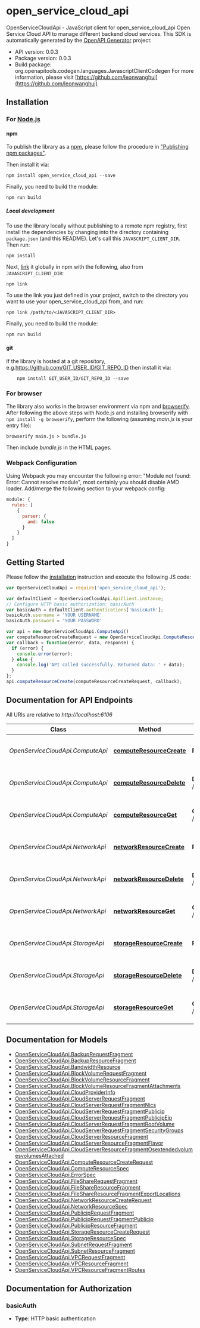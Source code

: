 # open_service_cloud_api

OpenServiceCloudApi - JavaScript client for open_service_cloud_api
Open Service Cloud API to manage different backend cloud services.
This SDK is automatically generated by the [OpenAPI Generator](https://openapi-generator.tech) project:

- API version: 0.0.3
- Package version: 0.0.3
- Build package: org.openapitools.codegen.languages.JavascriptClientCodegen
For more information, please visit [https://github.com/leonwanghui](https://github.com/leonwanghui)

## Installation

### For [Node.js](https://nodejs.org/)

#### npm

To publish the library as a [npm](https://www.npmjs.com/), please follow the procedure in ["Publishing npm packages"](https://docs.npmjs.com/getting-started/publishing-npm-packages).

Then install it via:

```shell
npm install open_service_cloud_api --save
```

Finally, you need to build the module:

```shell
npm run build
```

##### Local development

To use the library locally without publishing to a remote npm registry, first install the dependencies by changing into the directory containing `package.json` (and this README). Let's call this `JAVASCRIPT_CLIENT_DIR`. Then run:

```shell
npm install
```

Next, [link](https://docs.npmjs.com/cli/link) it globally in npm with the following, also from `JAVASCRIPT_CLIENT_DIR`:

```shell
npm link
```

To use the link you just defined in your project, switch to the directory you want to use your open_service_cloud_api from, and run:

```shell
npm link /path/to/<JAVASCRIPT_CLIENT_DIR>
```

Finally, you need to build the module:

```shell
npm run build
```

#### git

If the library is hosted at a git repository, e.g.https://github.com/GIT_USER_ID/GIT_REPO_ID
then install it via:

```shell
    npm install GIT_USER_ID/GIT_REPO_ID --save
```

### For browser

The library also works in the browser environment via npm and [browserify](http://browserify.org/). After following
the above steps with Node.js and installing browserify with `npm install -g browserify`,
perform the following (assuming *main.js* is your entry file):

```shell
browserify main.js > bundle.js
```

Then include *bundle.js* in the HTML pages.

### Webpack Configuration

Using Webpack you may encounter the following error: "Module not found: Error:
Cannot resolve module", most certainly you should disable AMD loader. Add/merge
the following section to your webpack config:

```javascript
module: {
  rules: [
    {
      parser: {
        amd: false
      }
    }
  ]
}
```

## Getting Started

Please follow the [installation](#installation) instruction and execute the following JS code:

```javascript
var OpenServiceCloudApi = require('open_service_cloud_api');

var defaultClient = OpenServiceCloudApi.ApiClient.instance;
// Configure HTTP basic authorization: basicAuth
var basicAuth = defaultClient.authentications['basicAuth'];
basicAuth.username = 'YOUR USERNAME'
basicAuth.password = 'YOUR PASSWORD'

var api = new OpenServiceCloudApi.ComputeApi()
var computeResourceCreateRequest = new OpenServiceCloudApi.ComputeResourceCreateRequest(); // {ComputeResourceCreateRequest} parameters for the requested compute resource.
var callback = function(error, data, response) {
  if (error) {
    console.error(error);
  } else {
    console.log('API called successfully. Returned data: ' + data);
  }
};
api.computeResourceCreate(computeResourceCreateRequest, callback);

```

## Documentation for API Endpoints

All URIs are relative to *http://localhost:6106*

Class | Method | HTTP request | Description
------------ | ------------- | ------------- | -------------
*OpenServiceCloudApi.ComputeApi* | [**computeResourceCreate**](docs/ComputeApi.md#computeResourceCreate) | **POST** /v1alpha/compute_resources | create a new compute resource.
*OpenServiceCloudApi.ComputeApi* | [**computeResourceDelete**](docs/ComputeApi.md#computeResourceDelete) | **DELETE** /v1alpha/compute_resources/{cr_id} | remove specified compute resource.
*OpenServiceCloudApi.ComputeApi* | [**computeResourceGet**](docs/ComputeApi.md#computeResourceGet) | **GET** /v1alpha/compute_resources/{cr_id} | get the information of compute resource.
*OpenServiceCloudApi.NetworkApi* | [**networkResourceCreate**](docs/NetworkApi.md#networkResourceCreate) | **POST** /v1alpha/network_resources | create a new network resource.
*OpenServiceCloudApi.NetworkApi* | [**networkResourceDelete**](docs/NetworkApi.md#networkResourceDelete) | **DELETE** /v1alpha/network_resources/{nr_id} | remove specified network resource.
*OpenServiceCloudApi.NetworkApi* | [**networkResourceGet**](docs/NetworkApi.md#networkResourceGet) | **GET** /v1alpha/network_resources/{nr_id} | get the information of network resource.
*OpenServiceCloudApi.StorageApi* | [**storageResourceCreate**](docs/StorageApi.md#storageResourceCreate) | **POST** /v1alpha/storage_resources | create a new storage resource.
*OpenServiceCloudApi.StorageApi* | [**storageResourceDelete**](docs/StorageApi.md#storageResourceDelete) | **DELETE** /v1alpha/storage_resources/{sr_id} | remove specified storage resource.
*OpenServiceCloudApi.StorageApi* | [**storageResourceGet**](docs/StorageApi.md#storageResourceGet) | **GET** /v1alpha/storage_resources/{sr_id} | get the information of storage resource.


## Documentation for Models

 - [OpenServiceCloudApi.BackupRequestFragment](docs/BackupRequestFragment.md)
 - [OpenServiceCloudApi.BackupResourceFragment](docs/BackupResourceFragment.md)
 - [OpenServiceCloudApi.BandwidthResource](docs/BandwidthResource.md)
 - [OpenServiceCloudApi.BlockVolumeRequestFragment](docs/BlockVolumeRequestFragment.md)
 - [OpenServiceCloudApi.BlockVolumeResourceFragment](docs/BlockVolumeResourceFragment.md)
 - [OpenServiceCloudApi.BlockVolumeResourceFragmentAttachments](docs/BlockVolumeResourceFragmentAttachments.md)
 - [OpenServiceCloudApi.CloudProviderInfo](docs/CloudProviderInfo.md)
 - [OpenServiceCloudApi.CloudServerRequestFragment](docs/CloudServerRequestFragment.md)
 - [OpenServiceCloudApi.CloudServerRequestFragmentNics](docs/CloudServerRequestFragmentNics.md)
 - [OpenServiceCloudApi.CloudServerRequestFragmentPublicip](docs/CloudServerRequestFragmentPublicip.md)
 - [OpenServiceCloudApi.CloudServerRequestFragmentPublicipEip](docs/CloudServerRequestFragmentPublicipEip.md)
 - [OpenServiceCloudApi.CloudServerRequestFragmentRootVolume](docs/CloudServerRequestFragmentRootVolume.md)
 - [OpenServiceCloudApi.CloudServerRequestFragmentSecurityGroups](docs/CloudServerRequestFragmentSecurityGroups.md)
 - [OpenServiceCloudApi.CloudServerResourceFragment](docs/CloudServerResourceFragment.md)
 - [OpenServiceCloudApi.CloudServerResourceFragmentFlavor](docs/CloudServerResourceFragmentFlavor.md)
 - [OpenServiceCloudApi.CloudServerResourceFragmentOsextendedvolumesvolumesAttached](docs/CloudServerResourceFragmentOsextendedvolumesvolumesAttached.md)
 - [OpenServiceCloudApi.ComputeResourceCreateRequest](docs/ComputeResourceCreateRequest.md)
 - [OpenServiceCloudApi.ComputeResourceSpec](docs/ComputeResourceSpec.md)
 - [OpenServiceCloudApi.ErrorSpec](docs/ErrorSpec.md)
 - [OpenServiceCloudApi.FileShareRequestFragment](docs/FileShareRequestFragment.md)
 - [OpenServiceCloudApi.FileShareResourceFragment](docs/FileShareResourceFragment.md)
 - [OpenServiceCloudApi.FileShareResourceFragmentExportLocations](docs/FileShareResourceFragmentExportLocations.md)
 - [OpenServiceCloudApi.NetworkResourceCreateRequest](docs/NetworkResourceCreateRequest.md)
 - [OpenServiceCloudApi.NetworkResourceSpec](docs/NetworkResourceSpec.md)
 - [OpenServiceCloudApi.PublicipRequestFragment](docs/PublicipRequestFragment.md)
 - [OpenServiceCloudApi.PublicipRequestFragmentPublicip](docs/PublicipRequestFragmentPublicip.md)
 - [OpenServiceCloudApi.PublicipResourceFragment](docs/PublicipResourceFragment.md)
 - [OpenServiceCloudApi.StorageResourceCreateRequest](docs/StorageResourceCreateRequest.md)
 - [OpenServiceCloudApi.StorageResourceSpec](docs/StorageResourceSpec.md)
 - [OpenServiceCloudApi.SubnetRequestFragment](docs/SubnetRequestFragment.md)
 - [OpenServiceCloudApi.SubnetResourceFragment](docs/SubnetResourceFragment.md)
 - [OpenServiceCloudApi.VPCRequestFragment](docs/VPCRequestFragment.md)
 - [OpenServiceCloudApi.VPCResourceFragment](docs/VPCResourceFragment.md)
 - [OpenServiceCloudApi.VPCResourceFragmentRoutes](docs/VPCResourceFragmentRoutes.md)


## Documentation for Authorization



### basicAuth

- **Type**: HTTP basic authentication

